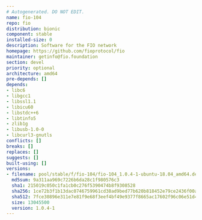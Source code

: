 ```yaml
---
# Autogenerated. DO NOT EDIT.
name: fio-104
repo: fio
distribution: bionic
component: stable
installed-size: 0
description: Software for the FIO network
homepage: https://github.com/fioprotocol/fio
maintainer: getinfo@fio.foundation
section: devel
priority: optional
architecture: amd64
pre-depends: []
depends:
- libc6
- libgcc1
- libssl1.1
- libicu60
- libstdc++6
- libtinfo5
- zlib1g
- libusb-1.0-0
- libcurl3-gnutls
conflicts: []
breaks: []
replaces: []
suggests: []
built-using: []
versions:
- filename: pool/stable/f/fio-104/fio-104_1.0.4-1-ubuntu-18.04_amd64.deb
  md5sum: 9a311aa969c7226b6da28c1f980576c3
  sha1: 215019c050c1fa1cb0c276f5390474b8f9308528
  sha256: 1ce72b3f1b13dac0746759961cd38ad9bed77b620b818452e79ce2436f00ab71
  sha512: 7fce30896e311e7e81f9e68f3eef4bf49e9377f8665ac17602f96c06e51d46ddfb3274359c9db18c1b8d38d39e52255cd751379ea3ac568d3855dec9e2030a2a
  size: 13045500
  version: 1.0.4-1
---
```

